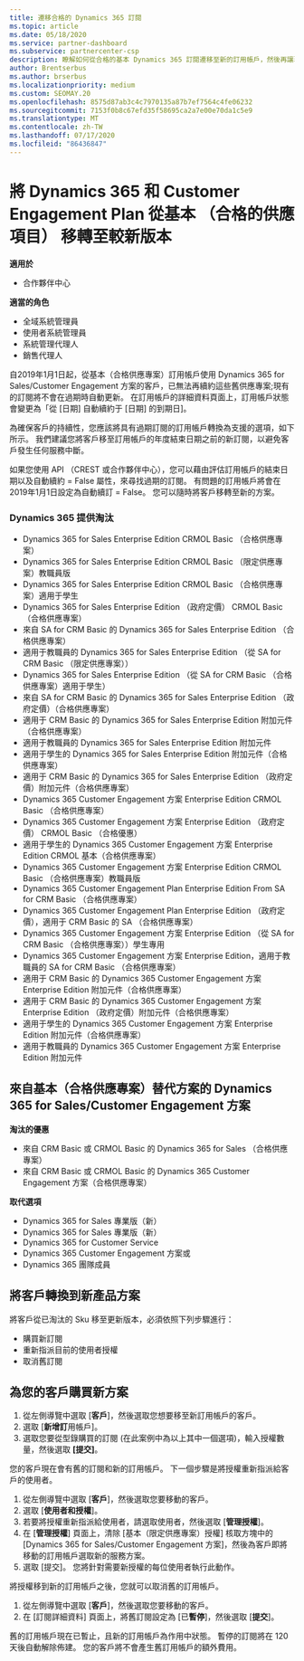 ```yaml
---
title: 遷移合格的 Dynamics 365 訂閱
ms.topic: article
ms.date: 05/18/2020
ms.service: partner-dashboard
ms.subservice: partnercenter-csp
description: 瞭解如何從合格的基本 Dynamics 365 訂閱遷移至新的訂用帳戶，然後再讓現有的訂閱過期。
author: Brentserbus
ms.author: brserbus
ms.localizationpriority: medium
ms.custom: SEOMAY.20
ms.openlocfilehash: 8575d87ab3c4c7970135a87b7ef7564c4fe06232
ms.sourcegitcommit: 7153f0b8c67efd35f58695ca2a7e00e70da1c5e9
ms.translationtype: MT
ms.contentlocale: zh-TW
ms.lasthandoff: 07/17/2020
ms.locfileid: "86436847"
---
```

# <a name="migrate-dynamics-365-and-customer-engagement-plan-from-basic-qualified-offers-to-newer-versions"></a>將 Dynamics 365 和 Customer Engagement Plan 從基本 （合格的供應項目） 移轉至較新版本

**適用於**

-  合作夥伴中心

**適當的角色**
-   全域系統管理員
-   使用者系統管理員
-   系統管理代理人
-   銷售代理人

自2019年1月1日起，從基本（合格供應專案）訂用帳戶使用 Dynamics 365 for Sales/Customer Engagement 方案的客戶，已無法再續約這些舊供應專案;現有的訂閱將不會在過期時自動更新。 在訂用帳戶的詳細資料頁面上，訂用帳戶狀態會變更為「從 [日期] 自動續約于 [日期] 的到期日]。 

為確保客戶的持續性，您應該將具有過期訂閱的訂用帳戶轉換為支援的選項，如下所示。 我們建議您將客戶移至訂用帳戶的年度結束日期之前的新訂閱，以避免客戶發生任何服務中斷。

如果您使用 API （CREST 或合作夥伴中心），您可以藉由評估訂用帳戶的結束日期以及自動續約 = False 屬性，來尋找過期的訂閱。 有問題的訂用帳戶將會在2019年1月1日設定為自動續訂 = False。 您可以隨時將客戶移轉至新的方案。 

### <a name="the-dynamics-365-offers-being-retired"></a>Dynamics 365 提供淘汰

- Dynamics 365 for Sales Enterprise Edition CRMOL Basic （合格供應專案）
- Dynamics 365 for Sales Enterprise Edition CRMOL Basic （限定供應專案）教職員版
- Dynamics 365 for Sales Enterprise Edition CRMOL Basic （合格供應專案）適用于學生
- Dynamics 365 for Sales Enterprise Edition （政府定價） CRMOL Basic （合格供應專案）
- 來自 SA for CRM Basic 的 Dynamics 365 for Sales Enterprise Edition （合格供應專案）
- 適用于教職員的 Dynamics 365 for Sales Enterprise Edition （從 SA for CRM Basic （限定供應專案））
- Dynamics 365 for Sales Enterprise Edition （從 SA for CRM Basic （合格供應專案）適用于學生）
- 來自 SA for CRM Basic 的 Dynamics 365 for Sales Enterprise Edition （政府定價）（合格供應專案）
- 適用于 CRM Basic 的 Dynamics 365 for Sales Enterprise Edition 附加元件（合格供應專案）
- 適用于教職員的 Dynamics 365 for Sales Enterprise Edition 附加元件
- 適用于學生的 Dynamics 365 for Sales Enterprise Edition 附加元件（合格供應專案）
- 適用于 CRM Basic 的 Dynamics 365 for Sales Enterprise Edition （政府定價）附加元件（合格供應專案）
- Dynamics 365 Customer Engagement 方案 Enterprise Edition CRMOL Basic （合格供應專案）
- Dynamics 365 Customer Engagement 方案 Enterprise Edition （政府定價） CRMOL Basic （合格優惠）
- 適用于學生的 Dynamics 365 Customer Engagement 方案 Enterprise Edition CRMOL 基本（合格供應專案）
- Dynamics 365 Customer Engagement 方案 Enterprise Edition CRMOL Basic （合格供應專案）教職員版
- Dynamics 365 Customer Engagement Plan Enterprise Edition From SA for CRM Basic （合格供應專案）
- Dynamics 365 Customer Engagement Plan Enterprise Edition （政府定價），適用于 CRM Basic 的 SA （合格供應專案）
- Dynamics 365 Customer Engagement 方案 Enterprise Edition （從 SA for CRM Basic （合格供應專案））學生專用
- Dynamics 365 Customer Engagement 方案 Enterprise Edition，適用于教職員的 SA for CRM Basic （合格供應專案）
- 適用于 CRM Basic 的 Dynamics 365 Customer Engagement 方案 Enterprise Edition 附加元件（合格供應專案）
- 適用于 CRM Basic 的 Dynamics 365 Customer Engagement 方案 Enterprise Edition （政府定價）附加元件（合格供應專案）
- 適用于學生的 Dynamics 365 Customer Engagement 方案 Enterprise Edition 附加元件（合格供應專案）
- 適用于教職員的 Dynamics 365 Customer Engagement 方案 Enterprise Edition 附加元件



## <a name="dynamics-365-for-sales-customer-engagement-plan-from-basic-qualified-offers-replacement-plans"></a>來自基本（合格供應專案）替代方案的 Dynamics 365 for Sales/Customer Engagement 方案

**淘汰的優惠**   

- 來自 CRM Basic 或 CRMOL Basic 的 Dynamics 365 for Sales （合格供應專案）
- 來自 CRM Basic 或 CRMOL Basic 的 Dynamics 365 Customer Engagement 方案（合格供應專案）

**取代選項**
- Dynamics 365 for Sales 專業版（新）
- Dynamics 365 for Sales 專業版（新）
- Dynamics 365 for Customer Service
- Dynamics 365 Customer Engagement 方案或
- Dynamics 365 團隊成員



## <a name="transition-customers-to-new-product-plans"></a>將客戶轉換到新產品方案

將客戶從已淘汰的 Sku 移至更新版本，必須依照下列步驟進行：

- 購買新訂閱
- 重新指派目前的使用者授權
- 取消舊訂閱

## <a name="purchase-the-new-plan-for-your-customer"></a>為您的客戶購買新方案

1. 從左側導覽中選取 [**客戶**]，然後選取您想要移至新訂用帳戶的客戶。
2. 選取 [**新增訂**用帳戶]。
3. 選取您要從型錄購買的訂閱 (在此案例中為以上其中一個選項)，輸入授權數量，然後選取 **\[提交\]**。 

您的客戶現在會有舊的訂閱和新的訂用帳戶。 下一個步驟是將授權重新指派給客戶的使用者。

1. 從左側導覽中選取 [**客戶**]，然後選取您要移動的客戶。
2. 選取 [**使用者和授權**]。
3. 若要將授權重新指派給使用者，請選取使用者，然後選取 [**管理授權**]。 
4. 在 [**管理授權**] 頁面上，清除 [基本（限定供應專案）授權] 核取方塊中的 [Dynamics 365 for Sales/Customer Engagement 方案]，然後為客戶即將移動的訂用帳戶選取新的服務方案。 
5. 選取 [提交]。 您將針對需要新授權的每位使用者執行此動作。 

將授權移到新的訂用帳戶之後，您就可以取消舊的訂用帳戶。 

1. 從左側導覽中選取 [**客戶**]，然後選取您要移動的客戶。
2. 在 [訂閱詳細資料] 頁面上，將舊訂閱設定為 [已**暫停**]，然後選取 [**提交**]。

舊的訂用帳戶現在已暫止，且新的訂用帳戶為作用中狀態。 暫停的訂閱將在 120 天後自動解除佈建。 您的客戶將不會產生舊訂用帳戶的額外費用。
 

 



